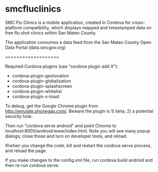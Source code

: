 # smcfluclinics

SMC Flu Clinics is a mobile application, created in Cordova for 
cross-platform compatibility, which displays mapped and timestamped 
data on free flu shot clinics within San Mateo County.

The application consumes a data feed from the San Mateo County 
Open Data Portal (data.smcgov.org)

 ===================

Required Cordova plugins (use "cordova plugin add X"):

* cordova-plugin-geolocation
* cordova-plugin-globalization
* cordova-plugin-splashscreen
* cordova-plugin-whitelist
* cordova-plugin-x-toast

To debug, get the Google Chrome plugin from http://emulate.phonegap.com/.
Beware the plugin is 1) beta; 2) a potential security hole.

Then run "cordova serve android" and point Chrome to 
localhost:8000/android/www/index.html.  Note you will see many 
popup dialogs; close those and turn on developer tools, and reload. 

If/when you change the code, kill and restart the cordova serve process, and 
reload the page.

If you make changes to the config.xml file, run cordova build android and
then re-run cordova serve.
